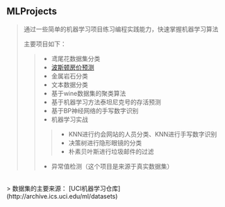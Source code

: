 ## MLProjects
> 通过一些简单的机器学习项目练习编程实践能力，快速掌握机器学习算法
>
> 主要项目如下：
>> * 鸢尾花数据集分类
>> * [波斯顿房价预测](https://github.com/zhongqiangwu960812/MachineLearnProjects/tree/master/BostonHousePriceRegression)
>> * 金属岩石分类
>> * 文本数据分类
>> * 基于wine数据集的聚类算法
>> * 基于机器学习方法泰坦尼克号的存活预测
>> * 基于BP神经网络的手写数字识别
>> * 机器学习实战
>>> * KNN进行约会网站的人员分类、KNN进行手写数字识别
>>> * 决策树进行隐形眼镜的分类
>>> * 朴素贝叶斯进行垃圾邮件的过滤
>> * 异常值检测（这个项目是来源于真实数据集）
<br>
> 数据集的主要来源： [UCI机器学习仓库](http://archive.ics.uci.edu/ml/datasets)

